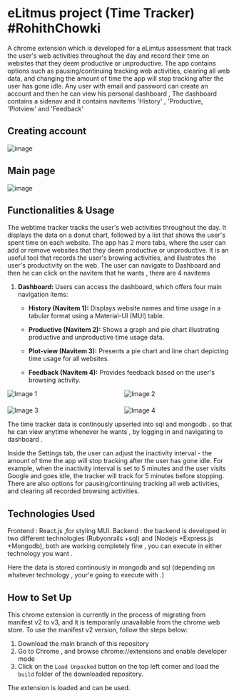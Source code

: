 # eLitmus project (Time Tracker) #RohithChowki



A chrome extension which is developed for a eLimtus assessment that track the user's web activities throughout the day and record their time on websites that they deem productive or unproductive. The app contains options such as pausing/continuing tracking web activities, clearing all web data, and changing the amount of time the app will stop tracking after the user has gone idle.
Any user with email and password can create an account and then he can view his personal dashboard , The dashboard contains a sidenav and it contains navitems 'History' , 'Productive, 'Plotview' and 'Feedback'
## Creating account

![image](https://github.com/Rohithchowk/eLitmusprojectfinal/blob/main/screenshots/Screenshot%20(308).png?raw=true)

## Main page 

![image](https://github.com/Rohithchowk/eLitmusprojectfinal/blob/main/screenshots/Screenshot%20(297).png?raw=true)



## Functionalities & Usage

The webtime tracker tracks the user's web activities throughout the day. It displays the data on a donut chart, followed by a list that shows the user's spent time on each website. The app has 2 more tabs, where the user can add or remove websites that they deem productive or unproductive. It is an useful tool that records the user's browing activities, and illustrates the user's productivity on the web. The user can navigate to Dashboard and then he can click on the navitem that he wants , there are 4 navitems 





1. **Dashboard:** Users can access the dashboard, which offers four main navigation items:

    - **History (Navitem 1):** Displays website names and time usage in a tabular format using a Material-UI (MUI) table.
    
    - **Productive (Navitem 2):** Shows a graph and pie chart illustrating productive and unproductive time usage data.
    
    - **Plot-view (Navitem 3):** Presents a pie chart and line chart depicting time usage for all websites.
    
    - **Feedback (Navitem 4):** Provides feedback based on the user's browsing activity.
  
<!-- Create a grid container using HTML -->
<div style="display: grid; grid-template-columns: repeat(2, 1fr); gap: 20px;">

<!-- Add each image within a div -->
<div>
  <img src="https://github.com/Rohithchowk/eLitmusprojectfinal/blob/main/screenshots/Screenshot%20(304)1.png?raw=true" alt="Image 1" style="max-width: 100%; height: auto;">
</div>

<div>
  <img src="https://github.com/Rohithchowk/eLitmusprojectfinal/blob/main/screenshots/Screenshot%20(305)1.png?raw=true" alt="Image 2" style="max-width: 100%; height: auto;">
</div>

<div>
  <img src="https://github.com/Rohithchowk/eLitmusprojectfinal/blob/main/screenshots/Screenshot%20(306)1.png?raw=true" alt="Image 3" style="max-width: 100%; height: auto;">
</div>

<div>
  <img src="https://github.com/Rohithchowk/eLitmusprojectfinal/blob/main/screenshots/Screenshot%20(307)1.png?raw=true" alt="Image 4" style="max-width: 100%; height: auto;">
</div>

</div>




The time tracker data is continously upserted into sql and mongodb . so that he can view anytime whenever he wants , by logging in and navigating to dashboard .

Inside the Settings tab, the user can adjust the inactivity interval - the amount of time the app will stop tracking after the user has gone idle. For example, when the inactivity interval is set to 5 minutes and the user visits Google and goes idle, the tracker will track for 5 minutes before stopping. There are also options for pausing/continuing tracking all web activities, and clearing all recorded browsing activities.


## Technologies Used
Frontend : React.js ,for styling MUI.
Backend : the backend is developed in two different technologies (Rubyonrails +sql) and  (Nodejs +Express.js +Mongodb), both are working completely fine , you can execute in either technology you want . 

Here the data is stored continously in mongodb and sql (depending on  whatever technology , your'e going to execute with .)
          
## How to Set Up

This chrome extension is currently in the process of migrating from manifest v2 to v3, and it is temporarily unavailable from the chrome web store. To use the manifest v2 version, follow the steps below:

1. Download the main branch of this repository
2. Go to Chrome , and browse chrome://extensions and enable developer mode 
3. Click on the ```Load Unpacked``` button on the top left corner and load the ```build``` folder of the downloaded repository.

The extension is loaded and can be used.


